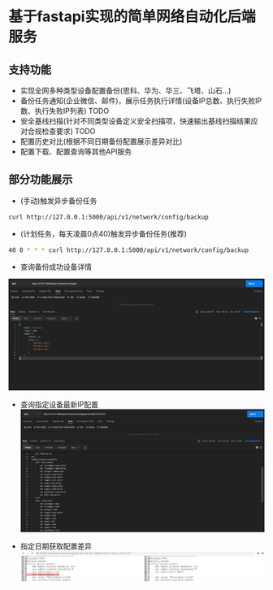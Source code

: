 # 基于fastapi实现的简单网络自动化后端服务


## 支持功能

- 实现全网多种类型设备配置备份(思科、华为、华三、飞塔、山石...)
- 备份任务通知(企业微信、邮件)，展示任务执行详情(设备IP总数、执行失败IP数、执行失败IP列表) TODO
- 安全基线扫描(针对不同类型设备定义安全扫描项，快速输出基线扫描结果应对合规检查要求) TODO
- 配置历史对比(根据不同日期备份配置展示差异对比)
- 配置下载、配置查询等其他API服务

## 部分功能展示
- (手动)触发异步备份任务
```bash
curl http://127.0.0.1:5000/api/v1/network/config/backup

```
- (计划任务，每天凌晨0点40)触发异步备份任务(推荐)
```bash
40 0 * * * curl http://127.0.0.1:5000/api/v1/network/config/backup

```
- 查询备份成功设备详情

![img](docs/list.png)

- 查询指定设备最新IP配置
![img](docs/query.png)

- 指定日期获取配置差异
![img](docs/diff.png)